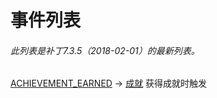 # 事件列表

###### 此列表是补丁7.3.5（2018-02-01）的最新列表。

[ACHIEVEMENT\_EARNED](https://wow.gamepedia.com/ACHIEVEMENT_EARNED) → [成就](https://wow.gamepedia.com/Category:API_events/Achievements)  获得成就时触发



